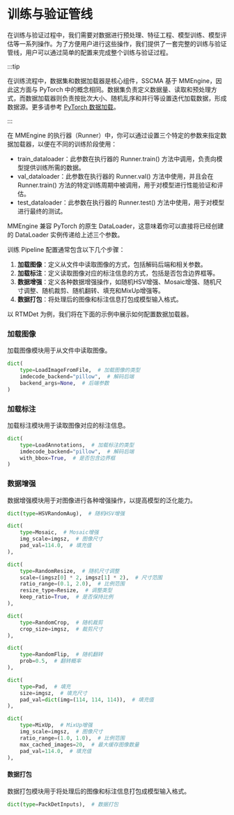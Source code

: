 # 训练与验证管线

在训练与验证过程中，我们需要对数据进行预处理、特征工程、模型训练、模型评估等一系列操作。为了方便用户进行这些操作，我们提供了一套完整的训练与验证管线，用户可以通过简单的配置来完成整个训练与验证过程。

:::tip

在训练流程中，数据集和数据加载器是核心组件，SSCMA 基于 MMEngine，因此这方面与 PyTorch 中的概念相同。数据集负责定义数据量、读取和预处理方式，而数据加载器则负责按批次大小、随机乱序和并行等设置迭代加载数据，形成数据源。更多请参考 [PyTorch 数据加载](https://pytorch.org/docs/stable/data.html)。

:::


在 MMEngine 的执行器（Runner）中，你可以通过设置三个特定的参数来指定数据加载器，以便在不同的训练阶段使用：

- train_dataloader：此参数在执行器的 Runner.train() 方法中调用，负责向模型提供训练所需的数据。
- val_dataloader：此参数在执行器的 Runner.val() 方法中使用，并且会在 Runner.train() 方法的特定训练周期中被调用，用于对模型进行性能验证和评估。
- test_dataloader：此参数在执行器的 Runner.test() 方法中使用，用于对模型进行最终的测试。

MMEngine 兼容 PyTorch 的原生 DataLoader，这意味着你可以直接将已经创建的 DataLoader 实例传递给上述三个参数。

训练 Pipeline 配置通常包含以下几个步骤：

1. **加载图像**：定义从文件中读取图像的方式，包括解码后端和相关参数。
2. **加载标注**：定义读取图像对应的标注信息的方式，包括是否包含边界框等。
3. **数据增强**：定义各种数据增强操作，如随机HSV增强、Mosaic增强、随机尺寸调整、随机裁剪、随机翻转、填充和MixUp增强等。
4. **数据打包**：将处理后的图像和标注信息打包成模型输入格式。

以 RTMDet 为例，我们将在下面的示例中展示如何配置数据加载器。

### 加载图像

加载图像模块用于从文件中读取图像。

```python
dict(
    type=LoadImageFromFile,  # 加载图像的类型
    imdecode_backend="pillow",  # 解码后端
    backend_args=None,  # 后端参数
)
```

### 加载标注

加载标注模块用于读取图像对应的标注信息。

```python
dict(
    type=LoadAnnotations,  # 加载标注的类型
    imdecode_backend="pillow",  # 解码后端
    with_bbox=True,  # 是否包含边界框
)
```

### 数据增强

数据增强模块用于对图像进行各种增强操作，以提高模型的泛化能力。

```python
dict(type=HSVRandomAug),  # 随机HSV增强

dict(
    type=Mosaic,  # Mosaic增强
    img_scale=imgsz,  # 图像尺寸
    pad_val=114.0,  # 填充值
),

dict(
    type=RandomResize,  # 随机尺寸调整
    scale=(imgsz[0] * 2, imgsz[1] * 2),  # 尺寸范围
    ratio_range=(0.1, 2.0),  # 比例范围
    resize_type=Resize,  # 调整类型
    keep_ratio=True,  # 是否保持比例
),

dict(
    type=RandomCrop,  # 随机裁剪
    crop_size=imgsz,  # 裁剪尺寸
),

dict(
    type=RandomFlip,  # 随机翻转
    prob=0.5,  # 翻转概率
),

dict(
    type=Pad,  # 填充
    size=imgsz,  # 填充尺寸
    pad_val=dict(img=(114, 114, 114)),  # 填充值
),

dict(
    type=MixUp,  # MixUp增强
    img_scale=imgsz,  # 图像尺寸
    ratio_range=(1.0, 1.0),  # 比例范围
    max_cached_images=20,  # 最大缓存图像数量
    pad_val=114.0,  # 填充值
),
```

#### 数据打包

数据打包模块用于将处理后的图像和标注信息打包成模型输入格式。

```python
dict(type=PackDetInputs),  # 数据打包
```
